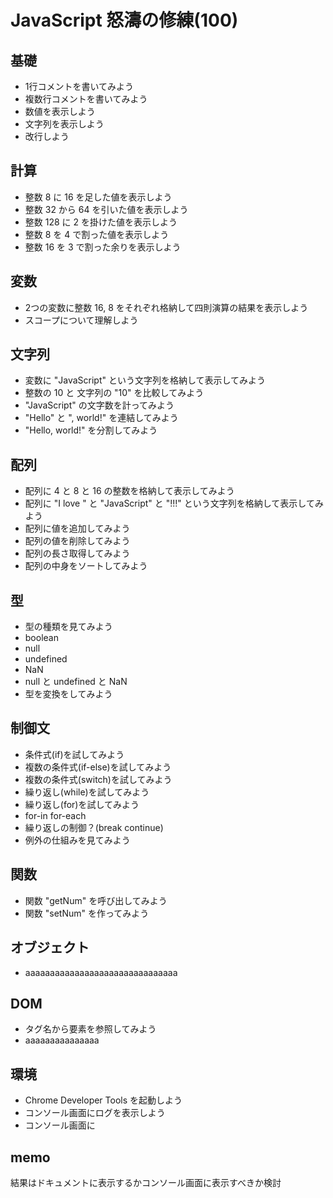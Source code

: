 # JavaScript 怒濤の修練(100)


## 基礎
- 1行コメントを書いてみよう
- 複数行コメントを書いてみよう
- 数値を表示しよう
- 文字列を表示しよう
- 改行しよう

## 計算
- 整数 8 に 16 を足した値を表示しよう
- 整数 32 から 64 を引いた値を表示しよう
- 整数 128 に 2 を掛けた値を表示しよう
- 整数 8 を 4 で割った値を表示しよう
- 整数 16 を 3 で割った余りを表示しよう

## 変数
- 2つの変数に整数 16, 8 をそれぞれ格納して四則演算の結果を表示しよう
- スコープについて理解しよう

## 文字列
- 変数に "JavaScript" という文字列を格納して表示してみよう
- 整数の 10 と 文字列の "10" を比較してみよう
- "JavaScript" の文字数を計ってみよう
- "Hello" と ", world!" を連結してみよう
- "Hello, world!" を分割してみよう

## 配列
- 配列に 4 と 8 と 16 の整数を格納して表示してみよう
- 配列に "I love " と "JavaScript" と "!!!" という文字列を格納して表示してみよう
- 配列に値を追加してみよう
- 配列の値を削除してみよう
- 配列の長さ取得してみよう
- 配列の中身をソートしてみよう

## 型
- 型の種類を見てみよう
- boolean
- null
- undefined
- NaN
- null と undefined と NaN
- 型を変換をしてみよう

## 制御文
- 条件式(if)を試してみよう
- 複数の条件式(if-else)を試してみよう
- 複数の条件式(switch)を試してみよう
- 繰り返し(while)を試してみよう
- 繰り返し(for)を試してみよう
- for-in for-each
- 繰り返しの制御？(break continue)
- 例外の仕組みを見てみよう

## 関数
- 関数 "getNum" を呼び出してみよう
- 関数 "setNum" を作ってみよう

## オブジェクト
- aaaaaaaaaaaaaaaaaaaaaaaaaaaaaaa

## DOM
- タグ名から要素を参照してみよう
- aaaaaaaaaaaaaaa


## 環境
- Chrome Developer Tools を起動しよう
- コンソール画面にログを表示しよう
- コンソール画面に




## memo
結果はドキュメントに表示するかコンソール画面に表示すべきか検討

